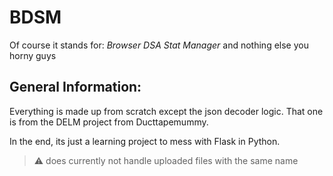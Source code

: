 # BDSM

Of course it stands for: _Browser DSA Stat Manager_ and nothing else you horny guys

## General Information:

Everything is made up from scratch except the json decoder logic. That one is from the DELM project from Ducttapemummy.

In the end, its just a learning project to mess with Flask in Python.

> :warning: does currently not handle uploaded files with the same name
